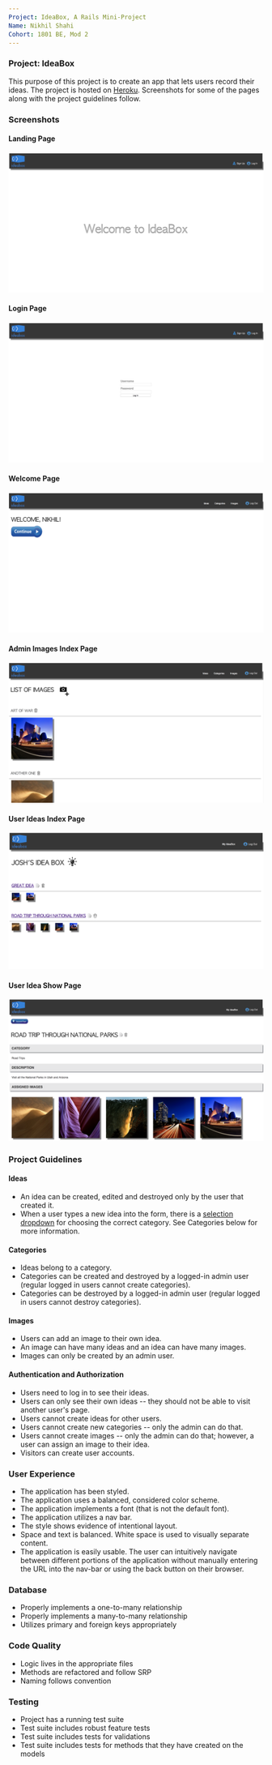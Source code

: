 ```yaml
---
Project: IdeaBox, A Rails Mini-Project
Name: Nikhil Shahi
Cohort: 1801 BE, Mod 2
---
```


### Project: IdeaBox

This purpose of this project is to create an app that lets users record their ideas. The project is hosted on [Heroku](http://idearepo.heroku.com). Screenshots for some of the pages along with the project guidelines follow.  

### Screenshots

#### Landing Page

![this](/screenshots/landing_page.png)

#### Login Page

![this](/screenshots/login_page.png)

#### Welcome Page

![this](/screenshots/welcome.png)

#### Admin Images Index Page

![this](/screenshots/admin_image_index.png)

#### User Ideas Index Page

![this](/screenshots/user_idea_index.png)

#### User Idea Show Page

![this](/screenshots/user_idea_show.png)

### Project Guidelines  

#### Ideas

- An idea can be created, edited and destroyed only by the user that created it.  
- When a user types a new idea into the form, there is a [selection dropdown](http://guides.rubyonrails.org/form_helpers.html#option-tags-from-a-collection-of-arbitrary-objects) for choosing the correct category. See Categories below for more information.

#### Categories

- Ideas belong to a category.
- Categories can be created and destroyed by a logged-in admin user (regular logged in users cannot create categories).
- Categories can be destroyed by a logged-in admin user (regular logged in users cannot destroy categories).

#### Images

- Users can add an image to their own idea.
- An image can have many ideas and an idea can have many images.
- Images can only be created by an admin user.

#### Authentication and Authorization

- Users need to log in to see their ideas.
- Users can only see their own ideas -- they should not be able to visit another user's page.
- Users cannot create ideas for other users.
- Users cannot create new categories -- only the admin can do that.
- Users cannot create images -- only the admin can do that; however, a user can assign an image to their idea.
- Visitors can create user accounts.

### User Experience

- The application has been styled.
- The application uses a balanced, considered color scheme.
- The application implements a font (that is not the default font).
- The application utilizes a nav bar.
- The style shows evidence of intentional layout.
- Space and text is balanced. White space is used to visually separate content.
- The application is easily usable. The user can intuitively navigate between different portions of the application without manually entering the URL into the nav-bar or using the back button on their browser.

### Database

- Properly implements a one-to-many relationship
- Properly implements a many-to-many relationship
- Utilizes primary and foreign keys appropriately

### Code Quality

- Logic lives in the appropriate files
- Methods are refactored and follow SRP
- Naming follows convention

### Testing

- Project has a running test suite
- Test suite includes robust feature tests
- Test suite includes tests for validations
- Test suite includes tests for methods that they have created on the models
